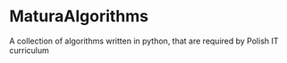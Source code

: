 # MaturaAlgorithms
A collection of algorithms written in python, that are required by Polish IT curriculum

